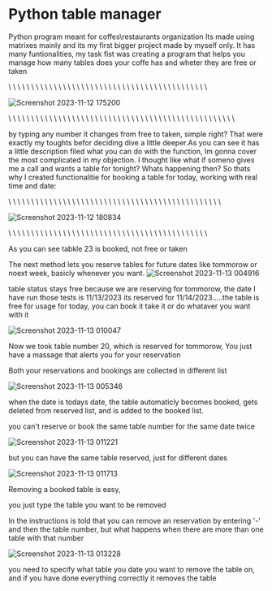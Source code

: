 # Python table manager
 Python program meant for coffes\restaurants organization
 Its made using matrixes mainly and its my first bigger project made by myself only. It has many funtionalities, my task fist was creating a program that helps you manage how many tables does your coffe has and wheter they are free or taken

\ \ \ \ \ \ \ \ \ \ \ \ \ \ \ \ \ \ \ \ \ \ \ \ \ \ \ \ \ \ \ \ \ \ \ \ \ \ \ \ \ \ \ \



 
![Screenshot 2023-11-12 175200](https://github.com/Kokata23/Python-table-manager/assets/123099517/90fe4747-bdbb-4097-bc56-e7c75f40de32)




\ \ \ \ \ \ \ \ \ \ \ \ \ \ \ \ \ \ \ \ \ \ \ \ \ \ \ \ \ \ \ \ \ \ \ \ \ \ \ \ \ \ \ \ \ \ \ \ \ \ 



 
 by typing any number it changes from free to taken, simple right? 
That were exactly my toughts befor deciding dive a little deeper.As you can see it has a little description filed what you can do with the function, Im gonna cover the most complicated in my objection. I thought like what if someno gives me a call and wants a table for tonight? Whats happening then? So thats why I created functionalitie for booking a table for today, working with real time and date:


\ \ \ \ \ \ \ \ \ \ \ \ \ \ \ \ \ \ \ \ \ \ \ \ \ \ \ \ \ \ \ \ \ \ \ \ \ \ \ \ \ \ \ \ \ \ \


![Screenshot 2023-11-12 180834](https://github.com/Kokata23/Python-table-manager/assets/123099517/bdbad4d9-c154-48af-9479-91d80a4ede0c)



\ \ \ \ \ \ \ \ \ \ \ \ \ \ \ \ \ \ \ \ \ \ \ \ \ \ \ \ \ \ \ \ \ \ \ \ \ \ \ \ \ \ \ \

As you can see tabkle 23 is booked, not free or taken

The next method lets you reserve tables for future dates like tommorow or noext week, basicly whenever you want.
![Screenshot 2023-11-13 004916](https://github.com/Kokata23/Python-table-manager/assets/123099517/06f05454-5091-4134-be0f-24dbb27fe22d)

 table status stays free because we are reserving for tommorow, the date I have run those tests is 11/13/2023 its reserved for 11/14/2023.....the table is free for usage for today, you can book it take it or do whataver you want with it

![Screenshot 2023-11-13 010047](https://github.com/Kokata23/Python-table-manager/assets/123099517/79e145f5-85af-40b1-8845-438d5b28cb7b)

Now we took table number 20, which is reserved for tommorow, You just have a massage that alerts you for your reservation

Both your reservations and bookings are collected in different list

![Screenshot 2023-11-13 005346](https://github.com/Kokata23/Python-table-manager/assets/123099517/0748f2e3-4ebf-4156-8fce-92b0ec019d25)

when the date is todays date, the table automaticly becomes booked, gets deleted from reserved list, and is added to the booked list.



you can't reserve or book the same table number for the same date twice

![Screenshot 2023-11-13 011221](https://github.com/Kokata23/Python-table-manager/assets/123099517/4bb98a80-c89e-4e55-bfde-a684eb1d57dd)

but you can have the same table reserved, just for different dates

![Screenshot 2023-11-13 011713](https://github.com/Kokata23/Python-table-manager/assets/123099517/d10b2ae0-b92a-4576-99f0-e0add773015e)

Removing a booked table is easy, 

you just type the table you want to be removed


In the instructions is told that you can remove an reservation by entering '-' and then the table number, but what happens when there are more than one table with that number

![Screenshot 2023-11-13 013228](https://github.com/Kokata23/Python-table-manager/assets/123099517/8e924005-6e3c-43e3-b62d-752d7fe63f1c)

you need to specify what table you date you want to remove the table on, and if you have done everything correctly it removes the table



